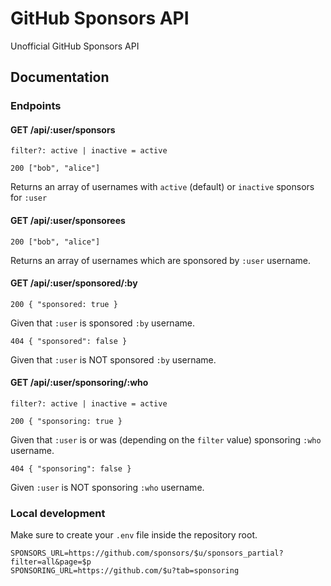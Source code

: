 # GitHub Sponsors API

Unofficial GitHub Sponsors API

## Documentation

### Endpoints

#### GET /api/:user/sponsors

`filter?: active | inactive = active`

```
200 ["bob", "alice"]
```

Returns an array of usernames with `active` (default) or `inactive` sponsors for `:user`

#### GET /api/:user/sponsorees

```
200 ["bob", "alice"]
```

Returns an array of usernames which are sponsored by `:user` username.

#### GET /api/:user/sponsored/:by

```
200 { "sponsored: true }
```

Given that `:user` is sponsored `:by` username.

```
404 { "sponsored": false }
```

Given that `:user` is NOT sponsored `:by` username.

#### GET /api/:user/sponsoring/:who

`filter?: active | inactive = active`

```
200 { "sponsoring: true }
```

Given that `:user` is or was (depending on the `filter` value) sponsoring `:who` username.

```
404 { "sponsoring": false }
```

Given `:user` is NOT sponsoring `:who` username.

### Local development

Make sure to create your `.env` file inside the repository root.

```env
SPONSORS_URL=https://github.com/sponsors/$u/sponsors_partial?filter=all&page=$p
SPONSORING_URL=https://github.com/$u?tab=sponsoring
```
